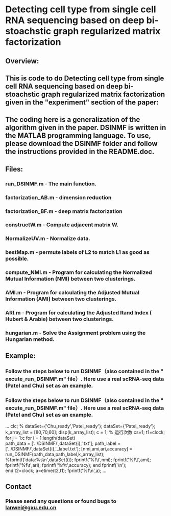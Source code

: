 
Detecting cell type from single cell RNA sequencing based on deep bi-stoachstic graph regularized matrix factorization
===========================================================================================================================
Overview:
----------------------------------------------------------------------------------------------------------------------------
## This is code to do Detecting cell type from single cell RNA sequencing based on deep bi-stoachstic graph regularized matrix factorization given in the "experiment" section of the paper: 
## The coding here is a generalization of the algorithm given in the paper. DSINMF is written in the MATLAB programming language. To use, please download the DSINMF folder and follow the instructions provided in the README.doc.
## Files:
### run_DSINMF.m - The main function.
### factorization_AB.m - dimension reduction
### factorization_BF.m - deep matrix factorization
### constructW.m - Compute adjacent matrix W.
### NormalizeUV.m - Normalize data.
### bestMap.m - permute labels of L2 to match L1 as good as possible.
### compute_NMI.m - Program for calculating the Normalized Mutual Information (NMI) between two clusterings.
### AMI.m - Program for calculating the Adjusted Mutual Information (AMI) between two clusterings.
### ARI.m - Program for calculating the Adjusted Rand Index ( Hubert & Arabie) between two clusterings.
### hungarian.m - Solve the Assignment problem using the Hungarian method.
## Example:
### Follow the steps below to run DSINMF（also contained in the " excute_run_DSINMF.m" file）. Here use a real scRNA-seq data (Patel and Chu) set as an example.
### Follow the steps below to run DSINMF（also contained in the " excute_run_DSINMF.m" file）. Here use a real scRNA-seq data (Patel and Chu) set as an example.
...
        clc;
        % dataSet={'Chu_ready','Patel_ready'};
        dataSet={'Patel_ready'};  
        k_array_list = [80,70,60];
        disp(k_array_list);
        c = 1; % 运行次数
        cs=1; 
        t1=clock;
        for j = 1:c
            for i = 1:length(dataSet)           
                    path_data = ['../DSINMF/',dataSet{i},'.txt'];
                    path_label = ['../DSINMF/',dataSet{i},'_label.txt'];
                    [nmi,ami,ari,accuracy] = run_DSINMF(path_data,path_label,k_array_list);
                    %fprintf('data:%s\n',dataSet{i});
                    fprintf('%f\t',nmi);
                    fprintf('%f\t',ami);
                    fprintf('%f\t',ari);
                    fprintf('%f\t',accuracy);
            end
            fprintf('\n');  
        end 
        t2=clock;
        a=etime(t2,t1);
        fprintf('%f\n',a);
...
## Contact 
### Please send any questions or found bugs to lanwei@gxu.edu.cn 
